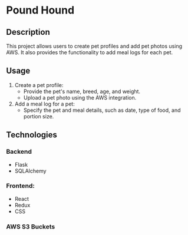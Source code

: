 # Pound Hound

## Description
This project allows users to create pet profiles and add pet photos using AWS. It also provides the functionality to add meal logs for each pet.

## Usage
1. Create a pet profile:
   - Provide the pet's name, breed, age, and weight.
   - Upload a pet photo using the AWS integration.
2. Add a meal log for a pet:
   - Specify the pet and meal details, such as date, type of food, and portion size.

## Technologies
### Backend
 * Flask
 * SQLAlchemy
   
### Frontend:
 * React
 * Redux
 * CSS

### AWS S3 Buckets
